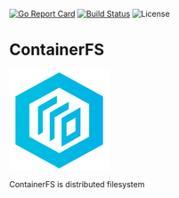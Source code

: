 [![Go Report Card](https://goreportcard.com/badge/github.com/tiglabs/containerfs)](https://goreportcard.com/report/github.com/tiglabs/containerfs)
[![Build Status](https://travis-ci.org/tiglabs/containerfs.svg?branch=master)](https://travis-ci.org/tiglabs/containerfs)
![License](https://img.shields.io/badge/license-apache-orange.svg)
# ContainerFS
![image](doc/logo.png) 


ContainerFS is distributed filesystem 

